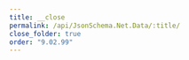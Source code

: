 ```yaml
---
title: __close
permalink: /api/JsonSchema.Net.Data/:title/
close_folder: true
order: "9.02.99"
---
```

